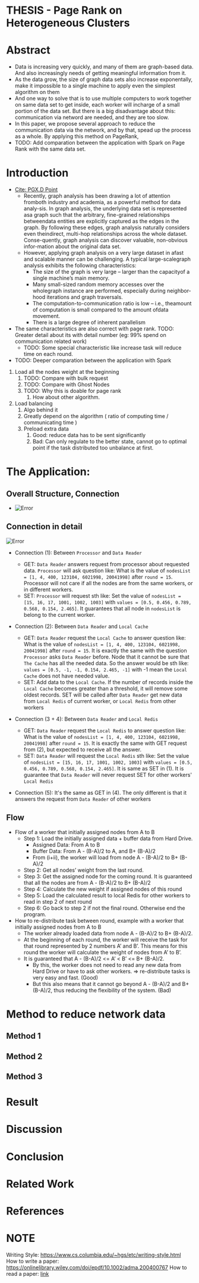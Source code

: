 THESIS - Page Rank on Heterogeneous Clusters
=====

# Abstract
<!-- Key points -->
+ Data is increasing very quickly, and many of them are graph-based data. And also increasingly needs of getting meaningful information from it.
+ As the data grow, the size of graph data sets also increase exponentally, make it impossible to a single machine to apply even the simplest algorithm on them
+ And one way to solve that is to use multiple computers to work together on same data set to get inside, each worker will incharge of a small portion of the data set. But there is a big disadvantage about this: communication via netword are needed, and they are too slow.
+ In this paper, we propose several approach to reduce the communication data via the network, and by that, spead up the process as a whole. By applying this method on PageRank, 
+ TODO: Add comparation between the application with Spark on Page Rank with the same data set.


# Introduction

+ [Cite: PGX.D Point](../paper/PGX.D.pdf)
  + Recently, graph analysis has been drawing a lot of attention fromboth industry and academia, as a powerful method for data analy-sis.   In  graph  analysis,  the  underlying  data  set  is  represented  asa graph such that the arbitrary, fine-grained relationships betweendata entities are explicitly captured as the edges in the graph.  By following these edges, graph analysis naturally considers even theindirect, multi-hop relationships across the whole dataset.  Conse-quently, graph analysis can discover valuable, non-obvious infor-mation about the original data set.
  + However,  applying graph analysis on a very large dataset in afast and scalable manner can be challenging.  A typical large-scalegraph analysis exhibits the following characteristics:
    + The size of the graph is very large – larger than the capacityof a single machine’s main memory.
    + Many small-sized random memory accesses over the wholegraph  instance  are  performed,  especially  during  neighbor-hood iterations and graph traversals.
    + The  computation-to-communication  ratio  is  low  –  i.e.,  theamount of computation is small compared to the amount ofdata movement.
    + There is a large degree of inherent parallelism
+ The same characteristics are also correct with page rank. TODO: Greater detail about its with detail number  (eg: 99% spend on communication related work)
  + TODO: Some special characteristic like increase task will reduce time on each round.
+ TODO: Deeper comparation between the application with Spark

<!-- Write down method that use in the application here, and also general number how much faster -->
<!-- Consider to move some points to method instead of introduction -->
1. Load all the nodes weight at the beginning
   1. TODO: Compare with bulk request
   2. TODO: Compare with Ghost Nodes 
   3. TODO: Why this is doable for page rank
      1. How about other algorithm.
2. Load balancing
   1. Algo behind it
   2. Greatly depend on the algorithm ( ratio of computing time / communicating time )
   3. Preload extra data
      1. Good: reduce data has to be sent significantly
      2. Bad: Can only regulate to the better state, cannot go to optimal point if the task distributed too unbalance at first.

# The Application: <!-- Explain the process flow in detail, with example -->

## Overall Structure, Connection

+ ![Error](./images/4workers.png)

## Connection in detail

![Error](./images/1worker.png)

<!-- TODO: Simplify following explanation -->
+ Connection (1): Between `Processor` and `Data Reader`
  + GET: `Data Reader` answers request from processor about requested data. `Processor` will ask question like: What is the value of ```nodesList = [1, 4, 400, 123104, 6021998, 20041998]``` after ```round = 15```. Processor will not care if all the nodes are from the same workers, or in different workers.
  + SET: `Processor` will request sth like: Set the value of  ```nodesList = [15, 16, 17, 1001, 1002, 1003]``` with ```values = [0.5, 0.456, 0.789, 0.568, 0.154, 2.465]```. It guarantees that all node in `nodesList` is belong to the current worker.

+ Connection (2):  Between `Data Reader` and `Local Cache`
  + GET: `Data Reader` request the `Local Cache` to answer question like: What is the value of ```nodesList = [1, 4, 400, 123104, 6021998, 20041998]``` after ```round = 15```. It is exactly the same with the question `Processor` asks `Data Reader` before. Node that it cannot be sure that `The Cache` has all the needed data. So the answer would be sth like: ```values = [0.5, -1, -1, 0.154, 2.465, -1]``` with -1 mean the `Local Cache` does not have needed value.
  + SET: Add data to the `Local Cache`. If the number of records inside the `Local Cache` becomes greater than a threshold, it will remove some oldest records. SET will be called after `Data Reader` get new data from `Local Redis` of current worker, or `Local Redis` from other workers

+ Connection (3 + 4): Between `Data Reader` and `Local Redis`
  + GET: `Data Reader` request the `Local Redis` to answer question like: What is the value of ```nodesList = [1, 4, 400, 123104, 6021998, 20041998]``` after ```round = 15```. It is exactly the same with GET request from (2), but expected to receive all the answer.
  + SET: `Data Reader` will request the `Local Redis` sth like: Set the value of  ```nodesList = [15, 16, 17, 1001, 1002, 1003]``` with ```values = [0.5, 0.456, 0.789, 0.568, 0.154, 2.465]```. It is same as SET in (1). It is guarantee that `Data Reader` will never request SET for other workers' `Local Redis`

+ Connection (5): It's the same as GET in (4). The only different is that it answers the request from `Data Reader` of other workers

## Flow

+ Flow of a worker that initially assigned nodes from A to B
  + Step 1: Load the initially  assigned data + buffer data from Hard Drive.
    + Assigned Data: From A to B    
    + Buffer Data: From A - (B-A)/2 to A, and B+ (B-A)/2
    + From (i+ii), the worker will load from node A - (B-A)/2 to B+ (B-A)/2
  + Step 2: Get all nodes’ weight from the last round. 
  + Step 3: Get the assigned node for the coming round. It is guaranteed that all the nodes are from A - (B-A)/2 to B+ (B-A)/2
  + Step 4: Calculate the new weight if assigned nodes of this round
  + Step 5: Load the calculated result to local Redis for other workers to read in step 2 of next round
  + Step 6: Go back to step 2 if not the final round. Otherwise end the program.
+ How to re-distribute task between round, example with a worker that initially assigned nodes from A to B
  + The worker already loaded data from node A - (B-A)/2 to B+ (B-A)/2. 
  + At the beginning of each round, the worker will receive the task for that round represented by 2 numbers A’ and B’. This means for this round the worker will calculate the weight of nodes from  A’ to B’.
  + It is guaranteed that A - (B-A)/2 <= A’ < B’ <= B+ (B-A)/2. 
    + By this, the worker does not need to read any new data from Hard Drive or have to ask other workers.  => re-distribute tasks is very easy and fast. (Good)
    + But this also means that it cannot go beyond A - (B-A)/2 and B+ (B-A)/2, thus reducing the flexibility of the system. (Bad)

# Method to reduce network data <!-- Deeper info about each method. Check the method in Introduction -->

## Method 1

## Method 2

## Method 3

# Result
<!-- Compare with existing framework -->
<!-- Compare the application with and without each method -->

# Discussion
<!-- ???  -->

# Conclusion
<!-- ???  -->

# Related Work
<!-- ???  -->

# References
<!-- ???  -->

# NOTE

Writing Style: https://www.cs.columbia.edu/~hgs/etc/writing-style.html
How to write a paper: https://onlinelibrary.wiley.com/doi/epdf/10.1002/adma.200400767
How to read a paper: [link](../paper/HowtoReadPaper.pdf)